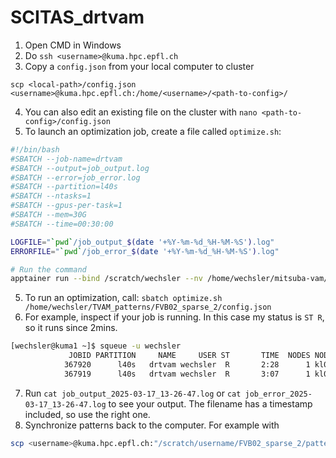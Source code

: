 # SCITAS_drtvam

1. Open CMD in Windows
2. Do `ssh <username>@kuma.hpc.epfl.ch`
3. Copy a `config.json` from your local computer to cluster
```
scp <local-path>/config.json <username>@kuma.hpc.epfl.ch:/home/<username>/<path-to-config>/
```
4. You can also edit an existing file on the cluster with `nano <path-to-config>/config.json`
5. To launch an optimization job, create a file called `optimize.sh`:
```bash
#!/bin/bash
#SBATCH --job-name=drtvam
#SBATCH --output=job_output.log
#SBATCH --error=job_error.log
#SBATCH --partition=l40s
#SBATCH --ntasks=1
#SBATCH --gpus-per-task=1
#SBATCH --mem=30G
#SBATCH --time=00:30:00

LOGFILE="`pwd`/job_output_$(date '+%Y-%m-%d_%H-%M-%S').log"
ERRORFILE="`pwd`/job_error_$(date '+%Y-%m-%d_%H-%M-%S').log"

# Run the command
apptainer run --bind /scratch/wechsler --nv /home/wechsler/mitsuba-vam/container_pip.sif drtvam $1 > "$LOGFILE" 2> "$ERRORFILE"
```
5. To run an optimization, call: `sbatch optimize.sh /home/wechsler/TVAM_patterns/FVB02_sparse_2/config.json`
6. For example, inspect if your job is running. In this case my status is `ST R`, so it runs since 2mins.
```bash
[wechsler@kuma1 ~]$ squeue -u wechsler
             JOBID PARTITION     NAME     USER ST       TIME  NODES NODELIST(REASON)
            367920      l40s   drtvam wechsler  R       2:28      1 kl001
            367919      l40s   drtvam wechsler  R       3:07      1 kl001
```
7. Run `cat job_output_2025-03-17_13-26-47.log` or `cat job_error_2025-03-17_13-26-47.log` to see your output. The filename has a timestamp included, so use the right one.
8. Synchronize patterns back to the computer. For example with
```bash
scp <username>@kuma.hpc.epfl.ch:"/scratch/username/FVB02_sparse_2/patterns/*" <local-path>/<where-you-want>
```
